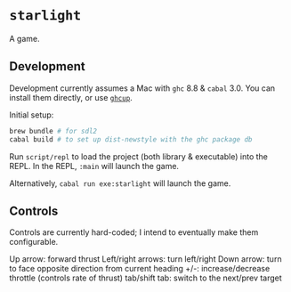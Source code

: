 # `starlight`

A game.


## Development

Development currently assumes a Mac with `ghc` 8.8 & `cabal` 3.0. You can install them directly, or use [`ghcup`](https://www.haskell.org/ghcup/).

Initial setup:

```bash
brew bundle # for sdl2
cabal build # to set up dist-newstyle with the ghc package db
```

Run `script/repl` to load the project (both library & executable) into the REPL. In the REPL, `:main` will launch the game.

Alternatively, `cabal run exe:starlight` will launch the game.


## Controls

Controls are currently hard-coded; I intend to eventually make them configurable.

Up arrow: forward thrust
Left/right arrows: turn left/right
Down arrow: turn to face opposite direction from current heading
+/-: increase/decrease throttle (controls rate of thrust)
tab/shift tab: switch to the next/prev target
